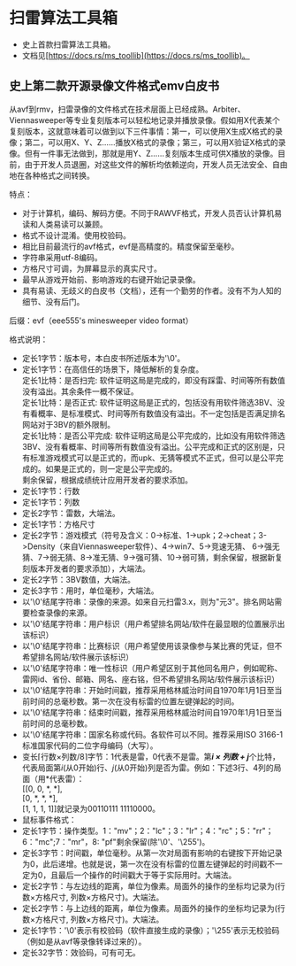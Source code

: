 # 扫雷算法工具箱
- 史上首款扫雷算法工具箱。
- 文档见[https://docs.rs/ms_toollib](https://docs.rs/ms_toollib)。


## 史上第二款开源录像文件格式emv白皮书

从avf到rmv，扫雷录像的文件格式在技术层面上已经成熟。Arbiter、Viennasweeper等专业复刻版本可以轻松地记录并播放录像。假如用X代表某个复刻版本，这就意味着可以做到以下三件事情：第一，可以使用X生成X格式的录像；第二，可以用X、Y、Z……播放X格式的录像；第三，可以用X验证X格式的录像。但有一件事无法做到，那就是用Y、Z……复刻版本生成可供X播放的录像。目前，由于开发人员退圈，对这些文件的解析均依赖逆向，开发人员无法安全、自由地在各种格式之间转换。

特点：
- 对于计算机，编码、解码方便。不同于RAWVF格式，开发人员否认计算机易读和人类易读可以兼顾。
- 格式不设计混淆。使用校验码。
- 相比目前最流行的avf格式，evf是高精度的。精度保留至毫秒。
- 字符串采用utf-8编码。
- 方格尺寸可调，为屏幕显示的真实尺寸。
- 最早从游戏开始前、影响游戏的右键开始记录录像。
- 具有易读、无歧义的白皮书（文档），还有一个勤劳的作者。没有不为人知的细节、没有后门。  

后缀：evf（eee555's minesweeper video format）  

格式说明：  

- 定长1字节：版本号，本白皮书所述版本为'\0'。  
- 定长1字节：在高信任的场景下，降低解析的复杂度。  
         定长1比特：是否扫完: 软件证明这局是完成的，即没有踩雷、时间等所有数值没有溢出。其余条件一概不保证。  
         定长1比特：是否正式: 软件证明这局是正式的，包括没有用软件筛选3BV、没有看概率、是标准模式、时间等所有数值没有溢出。不一定包括是否满足排名网站对于3BV的额外限制。  
         定长1比特：是否公平完成: 软件证明这局是公平完成的，比如没有用软件筛选3BV、没有看概率、时间等所有数值没有溢出。公平完成和正式的区别是，只有标准游戏模式可以是正式的，而upk、无猜等模式不正式，但可以是公平完成的。如果是正式的，则一定是公平完成的。  
         剩余保留，根据成绩统计应用开发者的要求添加。
- 定长1字节：行数
- 定长1字节：列数
- 定长2字节：雷数，大端法。
- 定长1字节：方格尺寸
- 定长2字节：游戏模式（符号及含义：0->标准、1->upk；2->cheat；3->Density（来自Viennasweeper软件）、4->win7、5->竞速无猜、
         6->强无猜、7->弱无猜、8->准无猜、9->强可猜、10->弱可猜，剩余保留，根据新复刻版本开发者的要求添加），大端法。
- 定长2字节：3BV数值，大端法。
- 定长3字节：用时，单位毫秒，大端法。
- 以'\0'结尾字符串：录像的来源。如来自元扫雷3.x，则为"元3"。排名网站需要检查录像的来源。
- 以'\0'结尾字符串：用户标识（用户希望排名网站/软件在最显眼的位置展示出该标识）
- 以'\0'结尾字符串：比赛标识（用户希望使用该录像参与某比赛的凭证，但不希望排名网站/软件展示该标识）
- 以'\0'结尾字符串：唯一性标识（用户希望区别于其他同名用户，例如昵称、雷网id、省份、邮箱、网名、座右铭，但不希望排名网站/软件展示该标识）
- 以'\0'结尾字符串：开始时间戳，推荐采用格林威治时间自1970年1月1日至当前时间的总毫秒数。第一次在没有标雷的位置左键弹起的时间。
- 以'\0'结尾字符串：结束时间戳，推荐采用格林威治时间自1970年1月1日至当前时间的总毫秒数。
- 以'\0'结尾字符串：国家名称或代码。各软件可以不同。推荐采用ISO 3166-1标准国家代码的二位字母编码（大写）。
- 变长⌈行数×列数/8⌉字节：1代表是雷，0代表不是雷。第***i × 列数 + j***个比特，代表局面第*i*(从0开始)行、*j*(从0开始)列是否为雷。例如：下述3行、4列的局面（用*代表雷）：  
        [[0, 0, *, *],  
        [0, *, *, *],  
        [1, 1, 1, 1]]就记录为00110111 11110000。  
- 鼠标事件格式：
- 定长1字节：操作类型。1："mv"；2："lc"；3："lr"；4："rc"；5："rr"；6："mc";7："mr"，8: "pf"剩余保留(除'\0'、'\255')。
- 定长3字节：时间戳，单位毫秒。从第一次对局面有影响的右键按下开始记录为0，此后递增。也就是说，第一次在没有标雷的位置左键弹起的时间戳不一定为0，且最后一个操作的时间戳大于等于实际用时。大端法。
- 定长2字节：与左边线的距离，单位为像素。局面外的操作的坐标均记录为(行数×方格尺寸, 列数×方格尺寸)。大端法。
- 定长2字节：与上边线的距离，单位为像素。局面外的操作的坐标均记录为(行数×方格尺寸, 列数×方格尺寸)。大端法。
- 定长1字节：'\0'表示有校验码（软件直接生成的录像）；'\255'表示无校验码（例如是从avf等录像转译过来的）。
- 定长32字节：效验码，可有可无。




